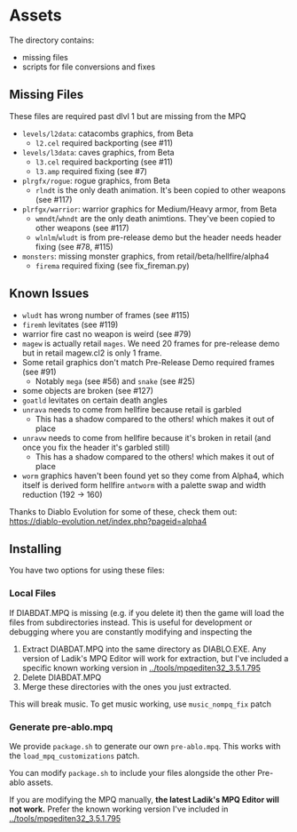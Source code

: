 # Assets

The directory contains:

- missing files
- scripts for file conversions and fixes

## Missing Files

These files are required past dlvl 1 but are missing from the MPQ

* `levels/l2data`: catacombs graphics, from Beta
    * `l2.cel` required backporting (see #11)
* `levels/l3data`: caves graphics, from Beta
    * `l3.cel` required backporting (see #11)
    * `l3.amp` required fixing (see #7)
* `plrgfx/rogue`: rogue graphics, from Beta
    * `rlndt` is the only death animation. It's been copied to other weapons (see #117)
* `plrfgx/warrior`: warrior graphics for Medium/Heavy armor, from Beta
    * `wmndt`/`whndt` are the only death animtions. They've been copied to other weapons (see #117)
    * `wlnlm`/`wludt` is from pre-release demo but the header needs header fixing (see #78, #115)
* `monsters`: missing monster graphics, from retail/beta/hellfire/alpha4
    * `firema` required fixing (see fix_fireman.py)

## Known Issues

* `wludt` has wrong number of frames (see #115)
* `firemh` levitates (see #119)
* warrior fire cast no weapon is weird (see #79)
* `magew` is actually retail `mages`. We need 20 frames for pre-release demo but in retail magew.cl2 is only 1 frame.
* Some retail graphics don't match Pre-Release Demo required frames (see #91)
    * Notably `mega` (see #56) and `snake` (see #25)
* some objects are broken (see #127)
* `goatld` levitates on certain death angles
* `unrava` needs to come from hellfire because retail is garbled
    * This has a shadow compared to the others! which makes it out of place
* `unravw` needs to come from hellfire because it's broken in retail (and once you fix the header it's garbled still)
    * This has a shadow compared to the others! which makes it out of place
* `worm` graphics haven't been found yet so they come from Alpha4, which itself is derived form hellfire `antworm` with a palette swap and width reduction (192 -> 160)

Thanks to Diablo Evolution for some of these, check them out: https://diablo-evolution.net/index.php?pageid=alpha4

## Installing

You have two options for using these files:

### Local Files

If DIABDAT.MPQ is missing (e.g. if you delete it) then the game will load the files from subdirectories instead. This is useful for development or debugging where you are constantly modifying and inspecting the 

1. Extract DIABDAT.MPQ into the same directory as DIABLO.EXE. Any version of Ladik's MPQ Editor will work for extraction, but I've included a specific known working version in [../tools/mpqediten32_3.5.1.795](../tools/mpqediten32_3.5.1.795)
2. Delete DIABDAT.MPQ
3. Merge these directories with the ones you just extracted.

This will break music. To get music working, use `music_nompq_fix` patch

### Generate pre-ablo.mpq

We provide `package.sh` to generate our own `pre-ablo.mpq`. This works with the `load_mpq_customizations` patch.

You can modify `package.sh` to include your files alongside the other Pre-ablo assets.

If you are modifying the MPQ manually, **the latest Ladik's MPQ Editor will not work.**
Prefer the known working version I've included in [../tools/mpqediten32_3.5.1.795](../tools/mpqediten32_3.5.1.795)
